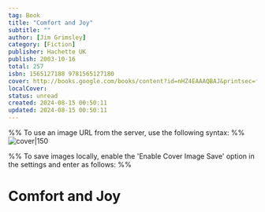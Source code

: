 ```yaml
---
tag: Book
title: "Comfort and Joy"
subtitle: ""
author: [Jim Grimsley]
category: [Fiction]
publisher: Hachette UK
publish: 2003-10-16
total: 257
isbn: 1565127188 9781565127180
cover: http://books.google.com/books/content?id=nHZ4EAAAQBAJ&printsec=frontcover&img=1&zoom=1&source=gbs_api
localCover: 
status: unread
created: 2024-08-15 00:50:11
updated: 2024-08-15 00:50:11
---
```


%% To use an image URL from the server, use the following syntax: %%
![cover|150](http://books.google.com/books/content?id=nHZ4EAAAQBAJ&printsec=frontcover&img=1&zoom=1&source=gbs_api)

%% To save images locally, enable the 'Enable Cover Image Save' option in the settings and enter as follows: %%


# Comfort and Joy